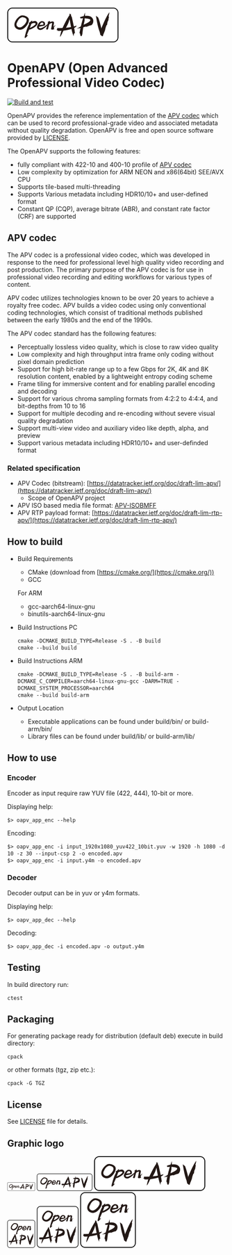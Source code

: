![OAPV](/readme/img/oapv_logo_bar_256.png)
# OpenAPV (Open Advanced Professional Video Codec)

[![Build and test](https://github.com/openapv/openapv/actions/workflows/build.yml/badge.svg)](https://github.com/openapv/openapv/actions/workflows/build.yml)

OpenAPV provides the reference implementation of the [APV codec](#apv-codec) which can be used to record professional-grade video and associated metadata without quality degradation. OpenAPV is free and open source software provided by [LICENSE](#license).

The OpenAPV supports the following features:

- fully compliant with 422-10 and 400-10 profile of [APV codec](#apv-codec)
- Low complexity by optimization for ARM NEON and x86(64bit) SEE/AVX CPU
- Supports tile-based multi-threading
- Supports Various metadata including HDR10/10+ and user-defined format
- Constant QP (CQP), average bitrate (ABR), and constant rate factor (CRF) are supported


## APV codec
The APV codec is a professional video codec, which was developed in response to the need for professional level high quality video recording and post production. The primary purpose of the APV codec is for use in professional video recording and editing workflows for various types of content. 

APV codec utilizes technologies known to be over 20 years to achieve a royalty free codec. APV builds a video codec using only conventional coding technologies, which consist of traditional methods published between the early 1980s and the end of the 1990s.

The APV codec standard has the following features:

- Perceptually lossless video quality, which is close to raw video quality
- Low complexity and high throughput intra frame only coding without pixel domain prediction
- Support for high bit-rate range up to a few Gbps for 2K, 4K and 8K resolution content, enabled by a lightweight entropy coding scheme
- Frame tiling for immersive content and for enabling parallel encoding and decoding
- Support for various chroma sampling formats from 4:2:2 to 4:4:4, and bit-depths from 10 to 16
- Support for multiple decoding and re-encoding without severe visual quality degradation
- Support multi-view video and auxiliary video like depth, alpha, and preview
- Support various metadata including HDR10/10+ and user-definded format

### Related specification
- APV Codec (bitstream): [https://datatracker.ietf.org/doc/draft-lim-apv/](https://datatracker.ietf.org/doc/draft-lim-apv/)
  - Scope of OpenAPV project
- APV ISO based media file format: [APV-ISOBMFF](/readme/apv_isobmff.md)
- APV RTP payload format: [https://datatracker.ietf.org/doc/draft-lim-rtp-apv/](https://datatracker.ietf.org/doc/draft-lim-rtp-apv/)

## How to build
- Build Requirements
  - CMake (download from [https://cmake.org/](https://cmake.org/))
  - GCC
 
  For ARM
  - gcc-aarch64-linux-gnu
  - binutils-aarch64-linux-gnu

- Build Instructions PC
  ```
  cmake -DCMAKE_BUILD_TYPE=Release -S . -B build
  cmake --build build
  ```

- Build Instructions ARM
  ```
  cmake -DCMAKE_BUILD_TYPE=Release -S . -B build-arm -DCMAKE_C_COMPILER=aarch64-linux-gnu-gcc -DARM=TRUE -DCMAKE_SYSTEM_PROCESSOR=aarch64
  cmake --build build-arm
  ```

- Output Location
  - Executable applications can be found under build/bin/ or build-arm/bin/
  - Library files can be found under build/lib/ or build-arm/lib/

## How to use
### Encoder

Encoder as input require raw YUV file (422, 444), 10-bit or more.

Displaying help:

    $> oapv_app_enc --help

Encoding:

    $> oapv_app_enc -i input_1920x1080_yuv422_10bit.yuv -w 1920 -h 1080 -d 10 -z 30 --input-csp 2 -o encoded.apv
    $> oapv_app_enc -i input.y4m -o encoded.apv    

### Decoder

Decoder output can be in yuv or y4m formats.

Displaying help:

    $> oapv_app_dec --help

Decoding:

    $> oapv_app_dec -i encoded.apv -o output.y4m

## Testing

In build directory run:
```
ctest
```

## Packaging

For generating package ready for distribution (default deb) execute in build directory:
```
cpack
```
or other formats (tgz, zip etc.):
```
cpack -G TGZ
```

## License

See [LICENSE](LICENSE) file for details.

## Graphic logo
![OAPV](/readme/img/oapv_logo_bar_64.png) ![OAPV](/readme/img/oapv_logo_bar_128.png) ![OAPV](/readme/img/oapv_logo_bar_256.png)
![OAPV](/readme/img/oapv_logo_btn_64.png) ![OAPV](/readme/img/oapv_logo_btn_96.png) ![OAPV](/readme/img/oapv_logo_btn_128.png)
